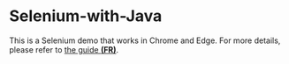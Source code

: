 # Selenium-with-Java

This is a Selenium demo that works in Chrome and Edge. For more details, please refer to [the guide **(FR)**](guide_selenium.pdf).
